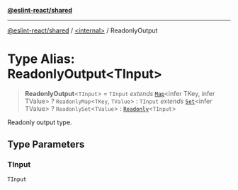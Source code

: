 [**@eslint-react/shared**](../../README.md)

***

[@eslint-react/shared](../../README.md) / [\<internal\>](../README.md) / ReadonlyOutput

# Type Alias: ReadonlyOutput\<TInput\>

> **ReadonlyOutput**\<`TInput`\> = `TInput` *extends* [`Map`](https://developer.mozilla.org/docs/Web/JavaScript/Reference/Global_Objects/Map)\<infer TKey, infer TValue\> ? `ReadonlyMap`\<`TKey`, `TValue`\> : `TInput` *extends* [`Set`](https://developer.mozilla.org/docs/Web/JavaScript/Reference/Global_Objects/Set)\<infer TValue\> ? `ReadonlySet`\<`TValue`\> : [`Readonly`](Readonly.md)\<`TInput`\>

Readonly output type.

## Type Parameters

### TInput

`TInput`
